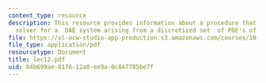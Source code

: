 ```yaml
---
content_type: resource
description: This resource provides information about a procedure that is a generic
  solver for a  DAE system arising from a discretized set  of PDE's of the form.
file: https://ol-ocw-studio-app-production.s3.amazonaws.com/courses/10-34-numerical-methods-applied-to-chemical-engineering-fall-2005/b4b699ae017612a0ee9a0c847705be7f_lec12.pdf
file_type: application/pdf
resourcetype: Document
title: lec12.pdf
uid: b4b699ae-0176-12a0-ee9a-0c847705be7f
---
```

